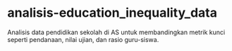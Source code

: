 # analisis-education_inequality_data
Analisis data pendidikan sekolah di AS untuk membandingkan metrik kunci seperti pendanaan, nilai ujian, dan rasio guru-siswa.
